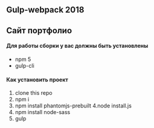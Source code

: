 ## Gulp-webpack 2018
## Сайт портфолио



#### Для работы сборки у вас должны быть установлены
* npm 5
* gulp-cli

#### Как установить проект
1. clone this repo
2. npm i
3. npm install phantomjs-prebuilt
4.node install.js 
5. npm install node-sass
6. gulp
